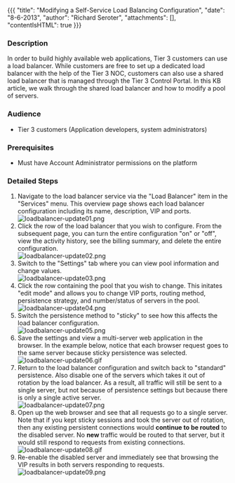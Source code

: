 {{{
  "title": "Modifying a Self-Service Load Balancing Configuration",
  "date": "8-6-2013",
  "author": "Richard Seroter",
  "attachments": [],
  "contentIsHTML": true
}}}

<h3>Description</h3>
<p>In order to build highly available web applications, Tier 3 customers can use a load balancer. While customers are free to set up a dedicated load balancer with the help of the Tier 3 NOC, customers can also use a shared load balancer that is managed
  through the Tier 3 Control Portal. In this KB article, we walk through the shared load balancer and how to modify a pool of servers.</p>
<h3>Audience</h3>
<ul>
  <li>Tier 3 customers (Application developers, system administrators)</li>
</ul>
<h3>Prerequisites</h3>
<ul>
  <li>Must have Account Administrator permissions on the platform</li>
</ul>
<h3>Detailed Steps</h3>
<ol>
  <li>Navigate to the load balancer service via the "Load Balancer" item in the "Services" menu. This overview page shows each load balancer configuration including its name, description, VIP and ports.
    <br /><img src="https://t3n.zendesk.com/attachments/token/vxmg3rwhhahhdcb/?name=loadbalancer-update01.png" alt="loadbalancer-update01.png" />
  </li>
  <li>Click the row of the load balancer that you wish to configure. From the subsequent page, you can turn the entire configuration "on" or "off", view the activity history, see the billing summary, and delete the entire configuration.
    <br /><img src="https://t3n.zendesk.com/attachments/token/bixxcykzsdnltcw/?name=loadbalancer-update02.png" alt="loadbalancer-update02.png" />
  </li>
  <li>Switch to the "Settings" tab where you can view pool information and change values.
    <br /><img src="https://t3n.zendesk.com/attachments/token/chjjce0iddquzxc/?name=loadbalancer-update03.png" alt="loadbalancer-update03.png" />
  </li>
  <li>Click the row containing the pool that you wish to change. This initates "edit mode" and allows you to change VIP ports, routing method, persistence strategy, and number/status of servers in the pool.
    <br /><img src="https://t3n.zendesk.com/attachments/token/bf3wnzkzynlna9m/?name=loadbalancer-update04.png" alt="loadbalancer-update04.png" />
  </li>
  <li>Switch the persistence method to "sticky" to see how this affects the load balancer configuration.
    <br /><img src="https://t3n.zendesk.com/attachments/token/kh0iaal8cavkaj6/?name=loadbalancer-update05.png" alt="loadbalancer-update05.png" />
  </li>
  <li>Save the settings and view a multi-server web application in the browser. In the example below, notice that each browser request goes to the same server because sticky persistence was selected.
    <br /><img src="https://t3n.zendesk.com/attachments/token/2a7sde6iv9ulflg/?name=loadbalancer-update06.gif" alt="loadbalancer-update06.gif" />
  </li>
  <li>Return to the load balancer configuration and switch back to "standard" persistence. Also disable one of the servers which takes it out of rotation by the load balancer. As a result, all traffic will still be sent to a single server, but not because
    of persistence settings but because there is only a single active server.
    <br /><img src="https://t3n.zendesk.com/attachments/token/mvblm13ui4s0ag8/?name=loadbalancer-update07.png" alt="loadbalancer-update07.png" />
  </li>
  <li>Open up the web browser and see that all requests go to a single server. Note that if you kept sticky sessions and took the server out of rotation, then any existing persistent connections would&nbsp;<strong>continue to be routed</strong> to the disabled
    server. No&nbsp;<strong>new&nbsp;</strong>traffic would be routed to that server, but it would still respond to requests from existing connections.
    <br /><img src="https://t3n.zendesk.com/attachments/token/lhgpltutp59nu8x/?name=loadbalancer-update08.gif" alt="loadbalancer-update08.gif" />
  </li>
  <li>Re-enable the disabled server and immediately see that browsing the VIP results in both servers responding to requests.
    <br /><img src="https://t3n.zendesk.com/attachments/token/t51q2faqwi163mn/?name=loadbalancer-update09.png" alt="loadbalancer-update09.png" />
  </li>
</ol>
